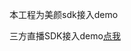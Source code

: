 本工程为美颜sdk接入demo

三方直播SDK接入demo[点我](https://github.com/cosmos33/MMBeautySdkDemo-Android/tree/beauty_demo_7niu_tx)